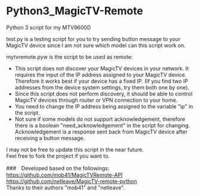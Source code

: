 # Python3_MagicTV-Remote
Python 3 script for my MTV9600D

test.py is a testing script for you to try sending button message to your MagicTV device since I am not sure which model can this script work on.

mytvremote.pyw is the script to be used as remote:
- This script does not discover your MagicTV devices in your network. It requires the input of the IP address assigned to your MagicTV device. Therefore it works best if your device has a fixed IP. (If you find two IP addresses from the device system settings, try them both one by one).
- Since this script does not perform discovery, it should be able to control MagicTV devices through router or VPN connection to your home.
- You need to change the IP address being assigned to the variable "ip" in the script.
- Not sure if some models do not support acknowledgement, therefore there is a boolean "need_acknowledgement" in the script for changing. Acknowledgement is a response sent back from MagicTV device after receiving a button message.

I may not be free to update this script in the near future.  
Feel free to fork the project if you want to.

###　Developed based on the followings:  
https://github.com/mob41/MagicTVRemote-API   
https://github.com/netleave/MagicTV-remote-python  
Thanks to their authors "mob41" and "netleave".
